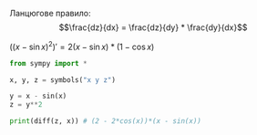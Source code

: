 Ланцюгове правило:
$$\frac{dz}{dx} = \frac{dz}{dy} * \frac{dy}{dx}$$

$((x-\sin{x})^2)' = 2(x-\sin{x}) * (1-\cos{x})$

```python
from sympy import *

x, y, z = symbols("x y z")

y = x - sin(x)
z = y**2

print(diff(z, x)) # (2 - 2*cos(x))*(x - sin(x))
```